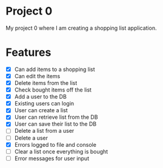 # Project 0

My project 0 where I am creating a shopping list application.

# Features
- [x] Can add items to a shopping list
- [x] Can edit the items
- [x] Delete items from the list
- [x] Check bought items off the list
- [x] Add a user to the DB
- [x] Existing users can login
- [x] User can create a list
- [x] User can retrieve list from the DB
- [x] User can save their list to the DB
- [ ] Delete a list from a user
- [ ] Delete a user
- [x] Errors logged to file and console
- [ ] Clear a list once everything is bought
- [ ] Error messages for user input